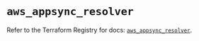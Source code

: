 # `aws_appsync_resolver`

Refer to the Terraform Registry for docs: [`aws_appsync_resolver`](https://registry.terraform.io/providers/hashicorp/aws/5.46.0/docs/resources/appsync_resolver).
